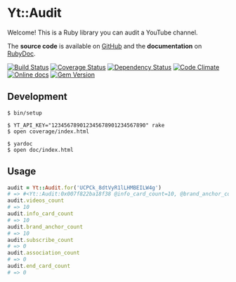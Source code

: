 # Yt::Audit

Welcome! This is a Ruby library you can audit a YouTube channel.

The **source code** is available on [GitHub](https://github.com/Fullscreen/yt-audit) and the **documentation** on [RubyDoc](http://www.rubydoc.info/github/fullscreen/yt-audit/master/Yt/Audit).

[![Build Status](http://img.shields.io/travis/Fullscreen/yt-audit/master.svg)](https://travis-ci.org/Fullscreen/yt-audit)
[![Coverage Status](http://img.shields.io/coveralls/Fullscreen/yt-audit/master.svg)](https://coveralls.io/r/Fullscreen/yt-audit)
[![Dependency Status](http://img.shields.io/gemnasium/Fullscreen/yt-audit.svg)](https://gemnasium.com/Fullscreen/yt-audit)
[![Code Climate](http://img.shields.io/codeclimate/github/Fullscreen/yt-audit.svg)](https://codeclimate.com/github/Fullscreen/yt-audit)
[![Online docs](http://img.shields.io/badge/docs-✓-green.svg)](http://www.rubydoc.info/github/fullscreen/yt-audit/master/Yt/Audit)
[![Gem Version](http://img.shields.io/gem/v/yt-audit.svg)](http://rubygems.org/gems/yt-audit)


## Development

    $ bin/setup

    $ YT_API_KEY="123456789012345678901234567890" rake
    $ open coverage/index.html

    $ yardoc
    $ open doc/index.html

## Usage

```ruby
audit = Yt::Audit.for('UCPCk_8dtVyR1lLHMBEILW4g')
# => #<Yt::Audit:0x007f822ba18f38 @info_card_count=10, @brand_anchor_count=10, @subscribe_count=0, @association_count=0, @end_card_count=0, @videos_count=10>
audit.videos_count
# => 10
audit.info_card_count
# => 10
audit.brand_anchor_count
# => 10
audit.subscribe_count
# => 0
audit.association_count
# => 0
audit.end_card_count
# => 0
```
